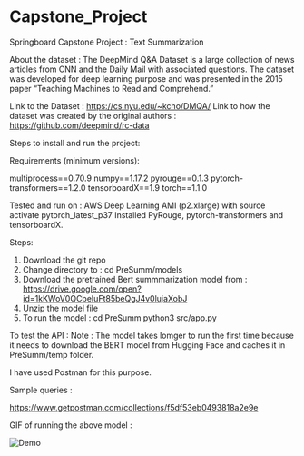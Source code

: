 # Capstone_Project
Springboard Capstone Project : Text Summarization


About the dataset :
The DeepMind Q&A Dataset is a large collection of news articles from CNN and the Daily Mail with associated questions.
The dataset was developed for deep learning purpose and was presented in the 2015 paper “Teaching Machines to Read and Comprehend.”


Link to the Dataset : https://cs.nyu.edu/~kcho/DMQA/
Link to how the dataset was created by the original authors : https://github.com/deepmind/rc-data

Steps to install and run the project:


Requirements (minimum versions): 

  multiprocess==0.70.9
  numpy==1.17.2
  pyrouge==0.1.3
  pytorch-transformers==1.2.0
  tensorboardX==1.9
  torch==1.1.0
  
Tested and run on : AWS Deep Learning AMI (p2.xlarge) with source activate pytorch_latest_p37 
                    Installed PyRouge, pytorch-transformers and tensorboardX.
                    
Steps: 

1. Download the git repo
2. Change directory to : cd PreSumm/models
3. Download the pretrained Bert summmarization model from : https://drive.google.com/open?id=1kKWoV0QCbeIuFt85beQgJ4v0lujaXobJ
4. Unzip the model file
5. To run the model : 
     cd PreSumm
     python3 src/app.py 
 
To test the API :
Note : The model takes lomger to run the first time because it needs to download the BERT model from Hugging Face and caches it in PreSumm/temp folder.

I have used Postman for this purpose.

Sample queries : 

https://www.getpostman.com/collections/f5df53eb0493818a2e9e

GIF of running the above model :

![Demo](FinalDemo.gif)
